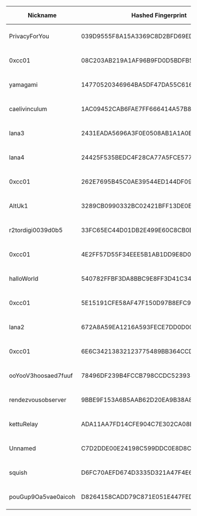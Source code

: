 | Nickname |  Hashed Fingerprint	| Or Addresses | Contact | Running | Flags | Last Seen | First Seen | Last Restarted | Advertised Bandwidth | Platform | Version | Version Status | Recommended Version | Verified hostnames | Exit policy |
|---|---|---|---|---|---|---|---|---|---|---|---|---|---|---|---|
|PrivacyForYou | 039D9555F8A15A3369C8D2BFD69ED0DBE2067D4A | ["70.34.201.146:9001","[2a05:f480:2000:1f11:5400:5ff:fe93:f1aa]:9001"] | N/A | true | Running, V2Dir, Valid | 2025-08-12 15:00:00 | 2025-08-12 05:00:00 | 2025-08-12 04:36:40 | 0 | Tor 0.4.8.14 on Linux | 0.4.8.14 | recommended | true | N/A | ["reject *:*"]|
|0xcc01 | 08C203AB219A1AF96B9FD0D5BDFB5E149C831F9D | ["158.69.200.21:443","[2607:5300:205:200::4f8c]:443"] | Sojus07 <at> 0xcc01.de | false | Running, V2Dir, Valid | 2025-08-12 13:00:00 | 2025-08-12 13:00:00 | 2025-08-12 12:37:16 | 0 | Tor 0.4.8.16 on Linux | 0.4.8.16 | recommended | true | ["vps-b0b61ded.vps.ovh.ca"] | ["reject *:*"]|
|yamagami | 14770520346964BA5DF47DA55C6163D5FAB648C6 | ["80.220.61.227:443"] | toradmin@mistaken.fi | true | Running, V2Dir, Valid | 2025-08-12 15:00:00 | 2025-08-12 01:00:00 | 2025-08-12 00:18:26 | 0 | Tor 0.4.8.17 on Linux | 0.4.8.17 | recommended | true | ["cable-hki-50dc3d-227.dhcp.inet.fi"] | ["reject *:*"]|
|caelivinculum | 1AC09452CAB6FAE7FF666414A57B838485228FE0 | ["195.201.18.168:443","[2a01:4f8:1c1a:42c7::1]:443"] | caelivinculum@protonmail.com | true | Running, V2Dir, Valid | 2025-08-12 15:00:00 | 2025-08-12 01:00:00 | 2025-08-11 23:52:48 | 0 | Tor 0.4.8.17 on Linux | 0.4.8.17 | recommended | true | ["static.168.18.201.195.clients.your-server.de"] | ["reject *:*"]|
|lana3 | 2431EADA5696A3F0E0508AB1A1A0ED261024E545 | ["150.136.174.143:44"] | N/A | true | Running, V2Dir, Valid | 2025-08-12 15:00:00 | 2025-08-12 05:00:00 | 2025-08-12 04:05:10 | 0 | Tor 0.4.8.17 on Linux | 0.4.8.17 | recommended | true | N/A | ["reject *:*"]|
|lana4 | 24425F535BEDC4F28CA77A5FCE577FAE8E2614AC | ["150.136.174.143:45"] | N/A | true | Running, V2Dir, Valid | 2025-08-12 15:00:00 | 2025-08-12 05:00:00 | 2025-08-12 04:04:47 | 0 | Tor 0.4.8.17 on Linux | 0.4.8.17 | recommended | true | N/A | ["reject *:*"]|
|0xcc01 | 262E7695B45C0AE39544ED144DF09D6A2DAA0A09 | ["51.75.22.33:443","[2001:41d0:305:2100::47f6]:443"] | Sojus07 <at> 0xcc01.de | false | Running, V2Dir, Valid | 2025-08-12 13:00:00 | 2025-08-12 13:00:00 | 2025-08-12 12:32:38 | 0 | Tor 0.4.8.16 on Linux | 0.4.8.16 | recommended | true | ["vps-d318a31d.vps.ovh.net"] | ["reject *:*"]|
|AltUk1 | 3289CB0990332BC02421BFF13DE0E9C5569A9D24 | ["198.244.231.117:25409"] | whathejingles@gmail.com | false | Running, V2Dir, Valid | 2025-08-12 14:00:00 | 2025-08-12 01:00:00 | 2025-08-11 23:17:33 | 0 | Tor 0.4.8.14 on Linux | 0.4.8.14 | recommended | true | ["ns31555240.ip-198-244-231.eu"] | ["reject *:*"]|
|r2tordigi0039d0b5 | 33FC65EC44D01DB2E499E60C8CB0BFABB434E4C8 | ["107.152.45.61:9001","[2607:9000:7000:22::cef1:eb06]:9001"] | admin@tordigi.com | true | Running, V2Dir, Valid | 2025-08-12 15:00:00 | 2025-08-12 00:00:00 | 2025-08-11 23:44:38 | 0 | Tor 0.4.8.17 on Linux | 0.4.8.17 | recommended | true | ["mx1.hostingswift.com"] | ["reject *:*"]|
|0xcc01 | 4E2FF57D55F34EEE5B1AB1DD9E8D087077C9574A | ["141.95.16.83:443","[2001:41d0:701:1100::970e]:443"] | Sojus07 <at> 0xcc01.de | false | Running, V2Dir, Valid | 2025-08-12 13:00:00 | 2025-08-12 13:00:00 | 2025-08-12 12:28:09 | 0 | Tor 0.4.8.16 on Linux | 0.4.8.16 | recommended | true | ["vps-63f35618.vps.ovh.net"] | ["reject *:*"]|
|halloWorld | 540782FFBF3DA8BBC9E8FF3D41C34061BD6DA1F2 | ["13.229.188.115:443"] | e6i3hnyp@anonaddy.me | false | Running, V2Dir, Valid | 2025-08-12 13:00:00 | 2025-08-12 07:00:00 | 2025-08-12 06:32:51 | 0 | Tor 0.4.8.17 on Linux | 0.4.8.17 | recommended | true | ["ec2-13-229-188-115.ap-southeast-1.compute.amazonaws.com"] | ["reject *:*"]|
|0xcc01 | 5E15191CFE58AF47F150D97B8EFC9873F0958BE1 | ["51.77.245.132:443","[2001:41d0:404:200::10a3]:443"] | Sojus07 <at> 0xcc01.de | false | Running, V2Dir, Valid | 2025-08-12 13:00:00 | 2025-08-12 13:00:00 | 2025-08-12 12:26:14 | 0 | Tor 0.4.8.16 on Linux | 0.4.8.16 | recommended | true | ["vps-ab1857a7.vps.ovh.net"] | ["reject *:*"]|
|lana2 | 672A8A59EA1216A593FECE7DD0D00CEB624A3B28 | ["150.136.174.143:43"] | N/A | true | Running, V2Dir, Valid | 2025-08-12 15:00:00 | 2025-08-12 05:00:00 | 2025-08-12 04:05:03 | 0 | Tor 0.4.8.17 on Linux | 0.4.8.17 | recommended | true | N/A | ["reject *:*"]|
|0xcc01 | 6E6C34213832123775489BB364CCD14397C47371 | ["51.195.137.224:443","[2001:41d0:801:2000::6d20]:443"] | Sojus07 <at> 0xcc01.de | false | Running, V2Dir, Valid | 2025-08-12 13:00:00 | 2025-08-12 13:00:00 | 2025-08-12 12:38:30 | 0 | Tor 0.4.8.16 on Linux | 0.4.8.16 | recommended | true | ["vps-e891e416.vps.ovh.net"] | ["reject *:*"]|
|ooYooV3hoosaed7fuuf | 78496DF239B4FCCB798CCDC5239388FAA7C1E4F7 | ["154.41.135.37:443"] | tor@wurzelmann.at | true | Running, V2Dir, Valid | 2025-08-12 15:00:00 | 2025-08-12 15:00:00 | 2025-08-12 14:07:38 | 0 | Tor 0.4.8.17 on Linux | 0.4.8.17 | recommended | true | ["bridget.wurzelmann.at"] | ["reject *:*"]|
|rendezvousobserver | 9BBE9F153A6B5AAB62D20EA9B38A819B6FA5086D | ["141.105.130.150:9001"] | N/A | true | Running, V2Dir, Valid | 2025-08-12 15:00:00 | 2025-08-12 00:00:00 | 2025-08-11 23:05:19 | 0 | Tor 0.4.8.10 on Linux | 0.4.8.10 | recommended | true | N/A | ["reject *:*"]|
|kettuRelay | ADA11AA7FD14CFE904C7E302CA08EFBC8AFB415D | ["5.61.90.194:443","[2a10:f2c0:aaa8:a39:1f07:caf8:0:1]:443"] | kettuRelay@obscurity.app | true | Running, V2Dir, Valid | 2025-08-12 15:00:00 | 2025-08-12 13:00:00 | 2025-08-12 12:08:44 | 0 | Tor 0.4.8.17 on Linux | 0.4.8.17 | recommended | true | N/A | ["reject *:*"]|
|Unnamed | C7D2DDE00E24198C599DDC0E8D8C8E38A7652140 | ["14.90.215.1:9001"] | N/A | true | Running, V2Dir, Valid | 2025-08-12 15:00:00 | 2025-08-12 11:00:00 | 2025-08-12 10:08:26 | 0 | Tor 0.4.8.10 on Linux | 0.4.8.10 | recommended | true | N/A | ["reject *:*"]|
|squish | D6FC70AEFD674D3335D321A47F4E65516E941ED1 | ["69.226.189.135:443"] | squishrl <AT> pm me | true | Running, V2Dir, Valid | 2025-08-12 15:00:00 | 2025-08-12 02:00:00 | 2025-08-12 01:17:32 | 0 | Tor 0.4.8.17 on Linux | 0.4.8.17 | recommended | true | ["69-226-189-135.lightspeed.brhmal.sbcglobal.net"] | ["reject *:*"]|
|pouGup9Oa5vae0aicoh | D8264158CADD79C871E051E447FED01924065982 | ["154.43.62.36:443"] | tor@wurzelmann.at | true | Running, V2Dir, Valid | 2025-08-12 15:00:00 | 2025-08-12 06:00:00 | 2025-08-12 14:08:04 | 1539072 | Tor 0.4.8.17 on Linux | 0.4.8.17 | recommended | true | N/A | ["reject *:*"]|

